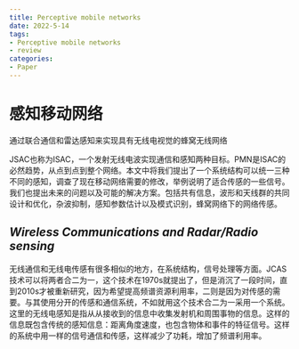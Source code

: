 ```yaml
---
title: Perceptive mobile networks
date: 2022-5-14
tags:
- Perceptive mobile networks
- review
categories:
- Paper
---
```

# 感知移动网络
通过联合通信和雷达感知来实现具有无线电视觉的蜂窝无线网络

JSAC也称为ISAC，一个发射无线电波实现通信和感知两种目标。PMN是ISAC的必然趋势，从点到点到整个网络。本文中将我们提出了一个系统结构可以统一三种不同的感知，调查了现在移动网络需要的修改，举例说明了适合传感的一些信号。我们也提出未来的问题以及可能的解决方案。包括共有信息，波形和天线群的共同设计和优化，杂波抑制，感知参数估计以及模式识别，蜂窝网络下的网络传感。

## _Wireless Communications and Radar/Radio sensing_
无线通信和无线电传感有很多相似的地方，在系统结构，信号处理等方面。JCAS技术可以将两者合二为一，这个技术在1970s就提出了，但是消沉了一段时间，直到2010s才被重新研究，因为希望提高频谱资源利用率，二则是因为对传感的需要。与其使用分开的传感和通信系统，不如就用这个技术合二为一采用一个系统。这里的无线电感知是指从从接收到的信息中收集发射机和周围事物的信息。这样的信息既包含传统的感知信息：距离角度速度，也包含物体和事件的特征信号。这样的系统中用一样的信号通信和传感，这样减少了功耗，增加了频谱利用率。
